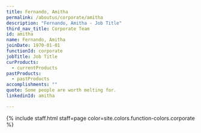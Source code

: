 ```yaml
---
title: Fernando, Amitha
permalink: /aboutus/corporate/amitha
description: "Fernando, Amitha - Job Title"
third_nav_title: Corporate Team
id: amitha
name: Fernando, Amitha
joinDate: 1970-01-01
functionId: corporate
jobTitle: Job Title
curProducts:
  - currentProducts
pastProducts:
  - pastProducts
accomplishments: ""
quote: Some people are worth melting for.
linkedinId: amitha

---
```


{% include staff.html staff=page color=site.colors.function-colors.corporate %}

